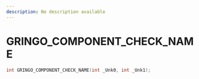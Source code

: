 ```yaml
---
description: No description available 
---
```


# GRINGO_COMPONENT_CHECK_NAME

```cpp
int GRINGO_COMPONENT_CHECK_NAME(int _Unk0, int _Unk1);
```